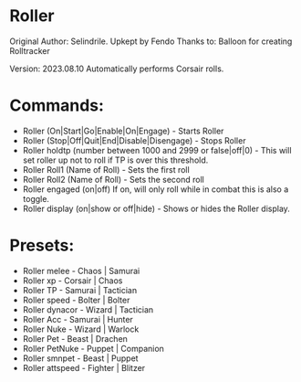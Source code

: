 # Roller
Original Author: Selindrile. Upkept by Fendo
Thanks to: Balloon for creating Rolltracker

Version: 2023.08.10
Automatically performs Corsair rolls.

# Commands:
- Roller (On|Start|Go|Enable|On|Engage) - Starts Roller
- Roller (Stop|Off|Quit|End|Disable|Disengage) - Stops Roller
- Roller holdtp (number between 1000 and 2999 or false|off|0) - This will set roller up not to roll if TP is over this threshold. 
- Roller Roll1 (Name of Roll)    	- Sets the first roll
- Roller Roll2 (Name of Roll)		- Sets the second roll
- Roller engaged (on|off)     If on, will only roll while in combat this is also a toggle.
- Roller display (on|show or off|hide) - Shows or hides the Roller display.

# Presets:

- Roller melee - Chaos | Samurai
- Roller xp - Corsair | Chaos
- Roller TP - Samurai | Tactician
- Roller speed - Bolter | Bolter
- Roller dynacor - Wizard | Tactician
- Roller Acc - Samurai | Hunter
- Roller Nuke - Wizard | Warlock
- Roller Pet - Beast | Drachen
- Roller PetNuke - Puppet | Companion
- Roller smnpet - Beast | Puppet
- Roller attspeed - Fighter | Blitzer
